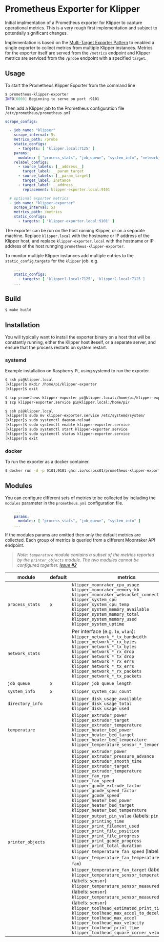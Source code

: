 Prometheus Exporter for Klipper
===============================

Initial implmentation of a Prometheus exporter for Klipper to capture operational
metrics. This is a very rough first implementation and subject to potentially
significant changes.

Implementation is based on the [Multi-Target Exporter Pattern](https://prometheus.io/docs/guides/multi-target-exporter/)
to enabled a single exporter to collect metrics from multiple Klipper instances.
Metrics for the exporter itself are served from the `/metrics` endpoint and Klipper
metrics are serviced from the `/probe` endpoint with a specified `target`.

Usage
-----

To start the Prometheus Klipper Exporter from the command line

```sh
$ prometheus-klipper-exporter
INFO[0000] Beginning to serve on port :9101             
```

Then add a Klipper job to the Prometheus configuration file `/etc/prometheus/prometheus.yml`

```yaml
scrape_configs:

  - job_name: "klipper"
    scrape_interval: 5s
    metrics_path: /probe
    static_configs:
      - targets: [ 'klipper.local:7125' ]
    params:
      modules: [ "process_stats", "job_queue", "system_info", "network_stats", "directory_info", "printer_objects" ]
    relabel_configs:
      - source_labels: [__address__]
        target_label: __param_target
      - source_labels: [__param_target]
        target_label: instance
      - target_label: __address__
        replacement: klipper-exporter.local:9101

  # optional exporter metrics
  - job_name: "klipper-exporter"
    scrape_interval: 5s
    metrics_path: /metrics
    static_configs:
      - targets: [ 'klipper-exporter.local:9101' ]
```

The exporter can be run on the host running Klipper, or on a separate machine.
Replace `klipper.local` with the hostname or IP address of the Klipper host,
and replace `klipper-exporter.local` with the hostname or IP address of the host
runnging `prometheus-klipper-exporter`.

To monitor multiple Klipper instances add multiple entries to the
`static_config`.`targets` for the `klipper` job. e.g.

```yaml
    ...
    static_configs:
      - targets: [ 'klipper1.local:7125', 'klipper2.local:7125 ]
    ...
```

Build
-----

```sh
$ make build
```

Installation
------------

You will typically want to install the exporter binary on a host that will be
constantly running, either the Klipper host iteself, or a separate server, and
ensure that the process restarts on system restart.

### systemd

Example installation on Raspberry Pi, using systemd to run the exporter.

```sh
$ ssh pi@klipper.local
[klipper]$ mkdir /home/pi/klipper-exporter
[klipper]$ exit

$ scp prometheus-klipper-exporter pi@klipper.local:/home/pi/klipper-exporter
$ scp klipper-exporter.service pi@klipper.local:/home/pi/

$ ssh pi@klipper.local
[klipper]$ sudo mv klipper-exporter.service /etc/systemd/system/
[klipper]$ sudo systemctl daemon-reload
[klipper]$ sudo systemctl enable klipper-exporter.service
[klipper]$ sudo systemctl start klipper-exporter.service
[klipper]$ sudo systemctl status klipper-exporter.service
[klipper]$ exit
```

### docker

To run the exporter as a docker container.

```sh
$ docker run -d -p 9101:9101 ghcr.io/scross01/prometheus-klipper-exporter:latest
```

Modules
-------

You can configure different sets of metrics to be collected by including the
`modules` parameter in the `prometheus.yml` configuration file.

```yaml
    ...
    params:
      modules: [ "process_stats", "job_queue", "system_info" ]
    ...
```

If the modules params are omitted then only the default metrics are collected. Each
group of metrics is queried from a different Moonraker API endpoint.

> _Note: `temperature` module contains a subset of the metrics reported by the
`printer_objects` module. The two modules cannot be configured together.
[Issue #2](https://github.com/scross01/prometheus-klipper-exporter/issues/2)_

| module | default | metrics |
|--------|---------|---------|
| `process_stats` | x | `klipper_moonraker_cpu_usage`<br/>`klipper_moonraker_memory_kb`<br/>`klipper_moonraker_websocket_connections`<br/>`klipper_system_cpu`<br/>`klipper_system_cpu_temp`<br/>`klipper_system_memory_available`<br/>`klipper_system_memory_total`<br/>`klipper_system_memory_used`<br/>`klipper_system_uptime`<br/> |
| `network_stats` |   | Per interface (e.g. `lo`, `wlan`):<br/>`klipper_network_*_tx_bandwidth`<br/>`klipper_network_*_rx_bytes`<br/>`klipper_network_*_tx_bytes`<br/>`klipper_network_*_rx_drop`<br/>`klipper_network_*_tx_drop`<br/>`klipper_network_*_rx_errs`<br/>`klipper_network_*_tx_errs`<br/>`klipper_network_*_rx_packets`<br/>`klipper_network_*_tx_packets` |
| `job_queue` | x | `klipper_job_queue_length` |
| `system_info` | x | `klipper_system_cpu_count` |
| `directory_info` | | `klipper_disk_usage_available`<br/>`klipper_disk_usage_total`<br/>`klipper_disk_usage_used` |
| `temperature` | | `klipper_extruder_power`<br/>`klipper_extruder_target`<br/>`klipper_extruder_temperature`<br/>`klipper_heater_bed_power`<br/>`klipper_heater_bed_target`<br/>`klipper_heater_bed_temperature`<br/>`klipper_temperature_sensor_*_temperature` |
| `printer_objects` | | `klipper_extruder_power`<br/>`klipper_extruder_pressure_advance`<br/>`klipper_extruder_smooth_time`<br/>`klipper_extruder_target`<br/>`klipper_extruder_temperature`<br/>`klipper_fan_rpm`<br/>`klipper_fan_speed`<br/>`klipper_gcode_extrude_factor`<br/>`klipper_gcode_speed_factor`<br/>`klipper_gcode_speed`<br/>`klipper_heater_bed_power`<br/>`klipper_heater_bed_target`<br/>`klipper_heater_bed_temperature`<br/>`klipper_output_pin_value` (labels: `pin`)<br/>`klipper_printing_time`<br/>`klipper_print_filament_used`<br/>`klipper_print_file_position`<br/>`klipper_print_file_progress`<br/>`klipper_print_gcode_progress`<br/>`klipper_print_total_duration`<br/>`klipper_temperature_fan_speed` (labels: `fan`)<br/>`klipper_temperature_fan_temperature` (labels: `fan`)<br/>`klipper_temperature_fan_target` (labels: `fan`)<br/>`klipper_temperature_sensor_temperature` (labels: `sensor`)<br/>`klipper_temperature_sensor_measured_max_temp` (labels: `sensor`)<br/>`klipper_temperature_sensor_measured_min_temp` (labels: `sensor`)<br/>`klipper_toolhead_estimated_print_time`<br/>`klipper_toolhead_max_accel_to_decel`<br/>`klipper_toolhead_max_accel`<br/>`klipper_toolhead_max_velocity`<br/>`klipper_toolhead_print_time`<br/>`klipper_toolhead_square_corner_velocity` |
